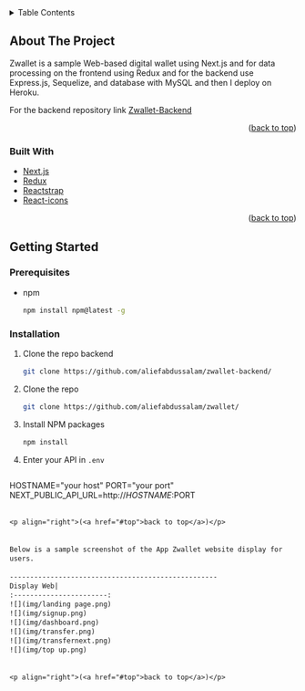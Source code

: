 <details>
  <summary>Table Contents</summary>
  <ol>
    <li>
      <a href="#about-the-project">About The Project</a>
      <ul>
        <li><a href="#built-with">Built With</a></li>
      </ul>
    </li>
    <li>
      <a href="#getting-started">Getting Started</a>
      <ul>
        <li><a href="#prerequisites">Prerequisites</a></li>
        <li><a href="#installation">Installation</a></li>
      </ul>
    </li>
    <li><a href="#gallery">Gallery</a></li>
  </ol>
</details>



<!-- ABOUT THE PROJECT -->
## About The Project


Zwallet is a sample Web-based digital wallet using Next.js and for data processing on the frontend using Redux and for the backend use Express.js, Sequelize, and database with MySQL and then I deploy on Heroku.

For the backend repository link [Zwallet-Backend](https://github.com/aliefabdussalam/zwallet-backend)

<p align="right">(<a href="#top">back to top</a>)</p>



### Built With

* [Next.js](https://nextjs.org/)
* [Redux](https://redux.js.org/)
* [Reactstrap](https://reactstrap.github.io/)
* [React-icons](https://react-icons.github.io/)

<p align="right">(<a href="#top">back to top</a>)</p>



<!-- GETTING STARTED -->
## Getting Started

### Prerequisites

* npm
  ```sh
  npm install npm@latest -g
  ```

### Installation

1. Clone the repo backend
   ```sh
   git clone https://github.com/aliefabdussalam/zwallet-backend/
   ```
2. Clone the repo
   ```sh
   git clone https://github.com/aliefabdussalam/zwallet/
   ```
3. Install NPM packages
   ```sh
   npm install
   ```
4. Enter your API in `.env`
   ```
  HOSTNAME="your host"
  PORT="your port"
  NEXT_PUBLIC_API_URL=http://$HOSTNAME:$PORT
   ```

<p align="right">(<a href="#top">back to top</a>)</p>


Below is a sample screenshot of the App Zwallet website display for users.

---------------------------------------------------
Display Web|
:-----------------------:
![](img/landing page.png)
![](img/signup.png)
![](img/dashboard.png)
![](img/transfer.png)
![](img/transfernext.png)
![](img/top up.png)


<p align="right">(<a href="#top">back to top</a>)</p>

